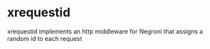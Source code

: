 xrequestid
==========

xrequestid implements an http middleware for Negroni that assigns a random id to each request
